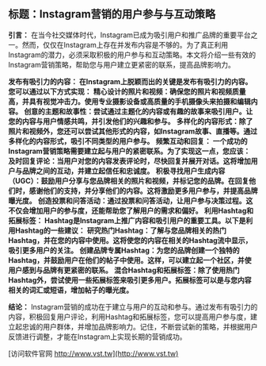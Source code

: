 ## **标题：Instagram营销的用户参与与互动策略**

**引言：**
在当今社交媒体时代，Instagram已成为吸引用户和推广品牌的重要平台之一。然而，仅仅在Instagram上存在并发布内容是不够的。为了真正利用Instagram的潜力，必须采取积极的用户参与和互动策略。本文将介绍一些有效的Instagram营销策略，帮助您与用户建立更紧密的联系，提高品牌影响力。

**发布有吸引力的内容： 在Instagram上脱颖而出的关键是发布有吸引力的内容。您可以通过以下方式实现：**
**精心设计的照片和视频：确保您的照片和视频质量高，并具有视觉冲击力。使用专业摄影设备或高质量的手机摄像头来拍摄和编辑内容。**
**创意的主题和故事性：尝试通过主题化的内容或有趣的故事来吸引用户。让您的内容与用户情感共鸣，并引发他们的兴趣和参与。**
**多样化的内容形式：除了照片和视频外，您还可以尝试其他形式的内容，如Instagram故事、直播等。通过多样化的内容形式，吸引不同类型的用户参与。**
**频繁互动和回复： 一个成功的Instagram营销策略需要建立起与用户的紧密联系。为了实现这一点，您应该：**
**及时回复评论：当用户对您的内容发表评论时，尽快回复并展开对话。这将增加用户与品牌之间的互动，并建立起信任和忠诚度。**
**积极寻找用户生成内容（UGC）：鼓励用户分享与您品牌相关的照片和视频，并标记您的品牌。在回复他们时，感谢他们的支持，并分享他们的内容。这将激励更多用户参与，并提高品牌曝光度。**
**创造投票和问答活动：通过投票和问答活动，让用户参与决策过程。这不仅会增加用户的参与度，还能帮助您了解用户的需求和偏好。**
**利用Hashtag和拓展标签： Hashtag是Instagram上推广内容和吸引用户的重要工具。以下是利用Hashtag的一些建议：**
**研究热门Hashtag：了解与您品牌相关的热门Hashtag，并在您的内容中使用。这将使您的内容在相关的Hashtag流中显示，吸引更多用户的关注。**
**创建品牌专属Hashtag：为您的品牌创建一个独特的Hashtag，并鼓励用户在他们的帖子中使用。这样，可以建立起一个社区，并使用户感到与品牌有更紧密的联系。**
**混合Hashtag和拓展标签：除了使用热门Hashtag外，尝试使用一些拓展标签来吸引更多用户。拓展标签可以是与您内容相关的词汇或短语，增加帖子的曝光度。**

**结论：**
Instagram营销的成功在于建立与用户的互动和参与。通过发布有吸引力的内容，积极回复用户评论，利用Hashtag和拓展标签，您可以提高用户参与度，建立起忠诚的用户群体，并增加品牌影响力。记住，不断尝试新的策略，并根据用户反馈进行调整，才能在Instagram上实现长期的营销成功。


[访问软件官网 http://www.vst.tw](http://www.vst.tw)
